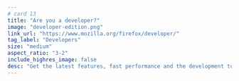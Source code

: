 ```yaml
---
# card 13
title: "Are you a developer?"
image: "developer-edition.png"
link_url: "https://www.mozilla.org/firefox/developer/"
tag_label: "Developers"
size: "medium"
aspect_ratio: "3-2"
include_highres_image: false
desc: "Get the latest features, fast performance and the development tools you need to build for the open web with Firefox Develop Edition."
---
```

